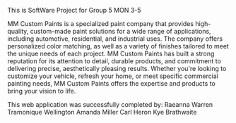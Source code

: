 This is SoftWare Project for Group 5 MON 3-5

MM Custom Paints is a specialized paint company that provides high-quality, custom-made paint solutions for a wide range of applications, including automotive, residential, and industrial uses. The company offers personalized color matching, as well as a variety of finishes tailored to meet the unique needs of each project. MM Custom Paints has built a strong reputation for its attention to detail, durable products, and commitment to delivering precise, aesthetically pleasing results. Whether you're looking to customize your vehicle, refresh your home, or meet specific commercial painting needs, MM Custom Paints offers the expertise and products to bring your vision to life.


This web application was successfully completed by:
Raeanna Warren
Tramonique Wellington
Amanda Miller
Carl Heron
Kye Brathwaite


